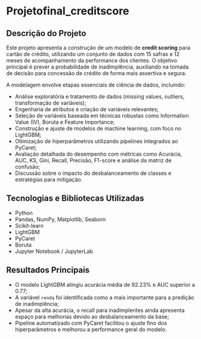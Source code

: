 # Projetofinal_creditscore

## Descrição do Projeto  
Este projeto apresenta a construção de um modelo de **credit scoring** para cartão de crédito, utilizando um conjunto de dados com 15 safras e 12 meses de acompanhamento da performance dos clientes. O objetivo principal é prever a probabilidade de inadimplência, auxiliando na tomada de decisão para concessão de crédito de forma mais assertiva e segura.

A modelagem envolve etapas essenciais de ciência de dados, incluindo:  
- Análise exploratória e tratamento de dados (missing values, outliers, transformação de variáveis);  
- Engenharia de atributos e criação de variáveis relevantes;  
- Seleção de variáveis baseada em técnicas robustas como Information Value (IV), Boruta e Feature Importance;  
- Construção e ajuste de modelos de machine learning, com foco no LightGBM;  
- Otimização de hiperparâmetros utilizando pipelines integrados ao PyCaret;  
- Avaliação detalhada do desempenho com métricas como Acurácia, AUC, KS, Gini, Recall, Precisão, F1-score e análise da matriz de confusão;  
- Discussão sobre o impacto do desbalanceamento de classes e estratégias para mitigação.

## Tecnologias e Bibliotecas Utilizadas  
- Python  
- Pandas, NumPy, Matplotlib, Seaborn  
- Scikit-learn  
- LightGBM  
- PyCaret  
- Boruta  
- Jupyter Notebook / JupyterLab  

## Resultados Principais  
- O modelo LightGBM atingiu acurácia média de 92.23% e AUC superior a 0.77;  
- A variável `renda` foi identificada como a mais importante para a predição de inadimplência;  
- Apesar da alta acurácia, o recall para inadimplentes ainda apresenta espaço para melhorias devido ao desbalanceamento da base;  
- Pipeline automatizado com PyCaret facilitou o ajuste fino dos hiperparâmetros e melhorou a performance geral do modelo.

